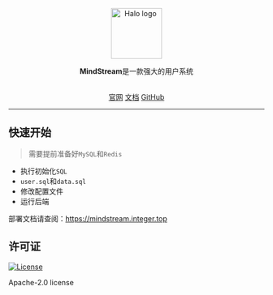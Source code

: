 <p align="center">
    <a href="https://blog.integer.top" target="_blank" rel="noopener noreferrer">
        <img width="100" src="https://blog.integer.top/upload/2022/01/logo-9ad0ac29ec40459db5dc5d28d49c33bf.png" alt="Halo logo" />
    </a>
</p>

<p align="center"><b>MindStream</b>是一款强大的用户系统</p>

<p align="center">
<br />
<a href="https://mindstream.integer.top">官网</a>
<a href="https://mindstream.integer.top">文档</a>
<a href="https://github.com/coolerks/mind-stream">GitHub</a>
</p>

------------------------------

## 快速开始
> 需要提前准备好`MySQL`和`Redis`

+ 执行初始化`SQL`
+ `user.sql`和`data.sql`
+ 修改配置文件
+ 运行后端

部署文档请查阅：<https://mindstream.integer.top>


## 许可证
[![License](https://camo.githubusercontent.com/266dbf1c12e7e7f112914eb37138734857bde343e4fca6e01dfeb40553cf209a/68747470733a2f2f696d672e736869656c64732e696f2f62616467652f6c6963656e73652d417061636865253230322d3445423142412e737667)](https://www.apache.org/licenses/LICENSE-2.0.html)


Apache-2.0 license

